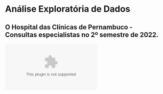 # Análise Exploratória de Dados

## O Hospital das Clínicas de Pernambuco - Consultas especialistas no 2º semestre de 2022.

![dataSet](consultas_realizadas_por_especialidade_hc_ufpe_jul_a_dez22-fevereiro-2023.xlsx)
